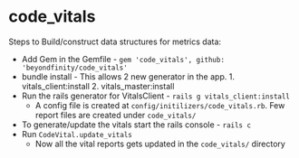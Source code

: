 # code_vitals

Steps to Build/construct data structures for metrics data:

* Add Gem in the Gemfile - `gem 'code_vitals', github: 'beyondfinity/code_vitals'`
* bundle install - This allows 2 new generator in the app. 1. vitals_client:install 2. vitals_master:install
* Run the rails generator for VitalsClient - `rails g vitals_client:install`
  * A config file is created at `config/initilizers/code_vitals.rb`. Few report files are created under `code_vitals/`
* To generate/update the vitals start the rails console - `rails c`
* Run `CodeVital.update_vitals`
  * Now all the vital reports gets updated in the `code_vitals/` directory
